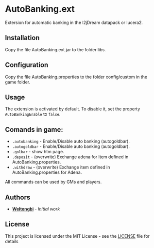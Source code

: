 # AutoBanking.ext
Extersion for automatic banking in the l2jDream datapack or lucera2.

## Installation
Copy the file AutoBanking.ext.jar to the folder libs.

## Configuration
Copy the file AutoBanking.properties to the folder config/custom in the game folder.

## Usage
The extension is activated by default. To disable it, set the property `AutoBankingEnable` to `false`.

## Comands in game:
* `.autobanking` - Enable/Disable auto banking (autogoldbar).
* `.autogoldbar` - Enable/Disable auto banking (autogoldbar).
* `.golbar` - show htm page.
* `.deposit` - (overwrite) Exchange adena for Item defined in AutoBanking.properties.
* `.withdraw` - (overwrite) Exchange item defined in AutoBanking.properties for Adena.

All commands can be used by GMs and players.

## Authors
* **[Weltongbi](https://github.com/weltongbi/)** - *Initial work*

## License
This project is licensed under the MIT License - see the [LICENSE](LICENSE) file for details
